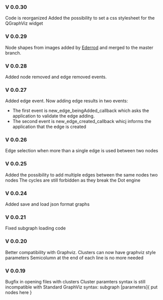 ### V 0.0.30

Code is reorganized
Added the possibility to set a css stylesheet for the QGraphViz widget

### V 0.0.29

Node shapes from images added by [Ederrod](https://github.com/Ederrod) and merged to the master branch.

### V 0.0.28

Added node removed and edge removed events.

### V 0.0.27

Added edge event. Now adding edge results in two events:

- The first event is new_edge_beingAdded_callback which asks the application to validate the edge adding. 
- The second event is new_edge_created_callback whicj informs the application that the edge is created

### V 0.0.26

Edge selection when more than a single edge is used between two nodes

### V 0.0.25

Added the possibility to add multiple edges between the same nodes two nodes
The cycles are still forbidden as they break the Dot engine

### V 0.0.24

Added save and load json format graphs

### V 0.0.21

Fixed subgraph loading code

### V 0.0.20

Better compatibility with Graphviz.
Clusters can now have graphviz style parameters
Semicolumn at the end of each line is no more needed

### V 0.0.19

Bugfix in opening files with clusters
Cluster paramters syntax is still incompatible with Standard GraphViz syntax:
    subgraph [parameters]{
        put nodes here
    }
